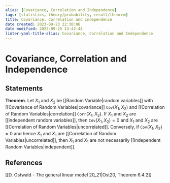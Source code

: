 ```yaml
---
alias: [Covariance, Correlation and Independence]
tags: [statistics, theory/probability, result/theorem]
title: Covariance, Correlation and Independence
date created: 2023-09-23 22:30:06
date modified: 2023-09-25 13:42:44
linter-yaml-title-alias: Covariance, Correlation and Independence
---
```


# Covariance, Correlation and Independence

## Statements

**Theorem**. Let $X_1$ and $X_2$ be [[Random Variable|random variables]] with [[Covariance of Random Variables|covariance]] $\texttt{Cov}(X_1,X_2)$ and [[Correlation of Random Variables|correlation]] $\texttt{Corr}(X_1,X_2)$. If $X_1$ and $X_2$ are [[independent random variables]], then $\texttt{Cov}(X_1,X_2)=0$ and $X_1$ and $X_2$ are [[Correlation of Random Variables|uncorrelated]]. Conversely, if $\texttt{Cov}(X_1,X_2)=0$ and hence $X_1$ and $X_1$ are [[Correlation of Random Variables|uncorrelated]], then $X_1$ and $X_1$ are not necessarily [[Independent Random Variables|independent]].

## References

[[D. Ostwald - The general linear model 20_21|Ost20, Theorem 6.4.2]]